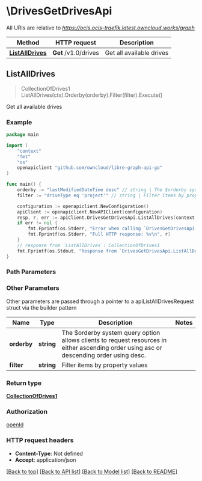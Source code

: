 # \DrivesGetDrivesApi

All URIs are relative to *https://ocis.ocis-traefik.latest.owncloud.works/graph*

Method | HTTP request | Description
------------- | ------------- | -------------
[**ListAllDrives**](DrivesGetDrivesApi.md#ListAllDrives) | **Get** /v1.0/drives | Get all available drives



## ListAllDrives

> CollectionOfDrives1 ListAllDrives(ctx).Orderby(orderby).Filter(filter).Execute()

Get all available drives

### Example

```go
package main

import (
    "context"
    "fmt"
    "os"
    openapiclient "github.com/owncloud/libre-graph-api-go"
)

func main() {
    orderby := "lastModifiedDateTime desc" // string | The $orderby system query option allows clients to request resources in either ascending order using asc or descending order using desc. (optional)
    filter := "driveType eq 'project'" // string | Filter items by property values (optional)

    configuration := openapiclient.NewConfiguration()
    apiClient := openapiclient.NewAPIClient(configuration)
    resp, r, err := apiClient.DrivesGetDrivesApi.ListAllDrives(context.Background()).Orderby(orderby).Filter(filter).Execute()
    if err != nil {
        fmt.Fprintf(os.Stderr, "Error when calling `DrivesGetDrivesApi.ListAllDrives``: %v\n", err)
        fmt.Fprintf(os.Stderr, "Full HTTP response: %v\n", r)
    }
    // response from `ListAllDrives`: CollectionOfDrives1
    fmt.Fprintf(os.Stdout, "Response from `DrivesGetDrivesApi.ListAllDrives`: %v\n", resp)
}
```

### Path Parameters



### Other Parameters

Other parameters are passed through a pointer to a apiListAllDrivesRequest struct via the builder pattern


Name | Type | Description  | Notes
------------- | ------------- | ------------- | -------------
 **orderby** | **string** | The $orderby system query option allows clients to request resources in either ascending order using asc or descending order using desc. | 
 **filter** | **string** | Filter items by property values | 

### Return type

[**CollectionOfDrives1**](CollectionOfDrives1.md)

### Authorization

[openId](../README.md#openId)

### HTTP request headers

- **Content-Type**: Not defined
- **Accept**: application/json

[[Back to top]](#) [[Back to API list]](../README.md#documentation-for-api-endpoints)
[[Back to Model list]](../README.md#documentation-for-models)
[[Back to README]](../README.md)

